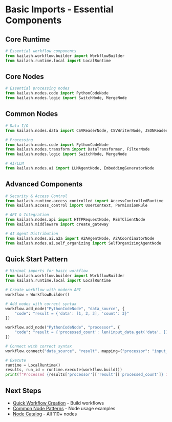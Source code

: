 # Basic Imports - Essential Components

## Core Runtime
```python
# Essential workflow components
from kailash.workflow.builder import WorkflowBuilder
from kailash.runtime.local import LocalRuntime
```

## Core Nodes
```python
# Essential processing nodes
from kailash.nodes.code import PythonCodeNode
from kailash.nodes.logic import SwitchNode, MergeNode
```

## Common Nodes
```python
# Data I/O
from kailash.nodes.data import CSVReaderNode, CSVWriterNode, JSONReaderNode

# Processing
from kailash.nodes.code import PythonCodeNode
from kailash.nodes.transform import DataTransformer, FilterNode
from kailash.nodes.logic import SwitchNode, MergeNode

# AI/LLM
from kailash.nodes.ai import LLMAgentNode, EmbeddingGeneratorNode

```

## Advanced Components
```python
# Security & Access Control
from kailash.runtime.access_controlled import AccessControlledRuntime
from kailash.access_control import UserContext, PermissionRule

# API & Integration
from kailash.nodes.api import HTTPRequestNode, RESTClientNode
from kailash.middleware import create_gateway

# AI Agent Distribution
from kailash.nodes.ai.a2a import A2AAgentNode, A2ACoordinatorNode
from kailash.nodes.ai.self_organizing import SelfOrganizingAgentNode

```

## Quick Start Pattern
```python
# Minimal imports for basic workflow
from kailash.workflow.builder import WorkflowBuilder
from kailash.runtime.local import LocalRuntime

# Create workflow with modern API
workflow = WorkflowBuilder()

# Add nodes with correct syntax
workflow.add_node("PythonCodeNode", "data_source", {
    "code": "result = {'data': [1, 2, 3], 'count': 3}"
})

workflow.add_node("PythonCodeNode", "processor", {
    "code": "result = {'processed_count': len(input_data.get('data', []))}"
})

# Connect with correct syntax
workflow.connect("data_source", "result", mapping={"processor": "input_data"})

# Execute
runtime = LocalRuntime()
results, run_id = runtime.execute(workflow.build())
print(f"Processed {results['processor']['result']['processed_count']} items")
```

## Next Steps
- [Quick Workflow Creation](003-quick-workflow-creation.md) - Build workflows
- [Common Node Patterns](004-common-node-patterns.md) - Node usage examples
- [Node Catalog](../nodes/comprehensive-node-catalog.md) - All 110+ nodes
